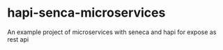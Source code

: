 # hapi-senca-microservices
An example project of microservices with seneca and hapi for expose as rest api
